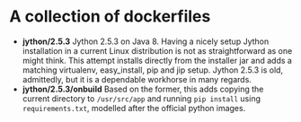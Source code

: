 # A collection of dockerfiles

* **jython/2.5.3** Jython 2.5.3 on Java 8. Having a nicely setup Jython installation in a current Linux distribution is not as straightforward as one might think. This attempt installs directly from the installer jar and adds a matching virtualenv, easy_install, pip and jip setup. Jython 2.5.3 is old, admittedly, but it is a dependable workhorse in many regards.
* **jython/2.5.3/onbuild** Based on the former, this adds copying the current directory to `/usr/src/app` and running `pip install` using `requirements.txt`, modelled after the official python images.
